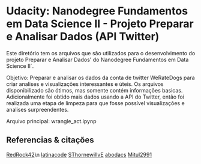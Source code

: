 # Udacity: Nanodegree Fundamentos em Data Science II - Projeto Preparar e Analisar Dados (API Twitter)

Este diretório tem os arquivos que são utilizados para o desenvolvimento do projeto Preparar e Analisar Dados' do Nanodegree Fundamentos em Data Science II´.

Objetivo: Preparar e analisar os dados da conta de twitter WeRateDogs para criar analises e visualizações interessantes e úteis. Os arquivos disponibilizado são ótimos, mas somente contém informações basicas. Adicionalmente foi obtido mais dados usando a API do Twitter, então foi realizada uma etapa de limpeza para que fosse possível visualizações e analises surpreendentes.

Arquivo principal: wrangle_act.ipynp

## Referencias & citações
[RedRock42](https://github.com/RedRock42/Udacity-Nanodegree-Portfolio/tree/master/P4.Wrangling%20%26%20Analyzing%20Twitter%20Data)\n
[latinacode](https://github.com/latinacode/Wrangle-and-Analyze-Data)
[SThornewillvE](https://github.com/SThornewillvE/Udacity-Project---Data-Wrangling)
[abodacs](https://github.com/abodacs/Wrangle-and-Analyze-Data-DAND-project)
[Mitul2991](https://github.com/Mitul2991/Udacity-Project---Wrangling-and-analyzing-data-from-twitter-archives)
